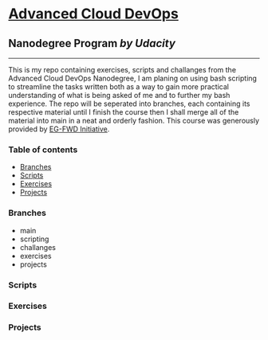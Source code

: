 # [Advanced Cloud DevOps](https://www.udacity.com/course/cloud-dev-ops-nanodegree--nd9991)
## Nanodegree Program _by Udacity_
---
This is my repo containing exercises, scripts and challanges from the Advanced Cloud DevOps Nanodegree, I am planing on using bash scripting to streamline the tasks written both as a way to gain more practical understanding of what is being asked of me and to further my bash experience. 
The repo will be seperated into branches, each containing its respective material until I finish the course then I shall merge all of the material into main in a neat and orderly fashion.
This course was generously provided by [EG-FWD Initiative](https://egfwd.com/).
### Table of contents
* [Branches]()
* [Scripts]()
* [Exercises]()
* [Projects]()

### Branches
* main
* scripting
* challanges
* exercises
* projects

### Scripts

### Exercises

### Projects